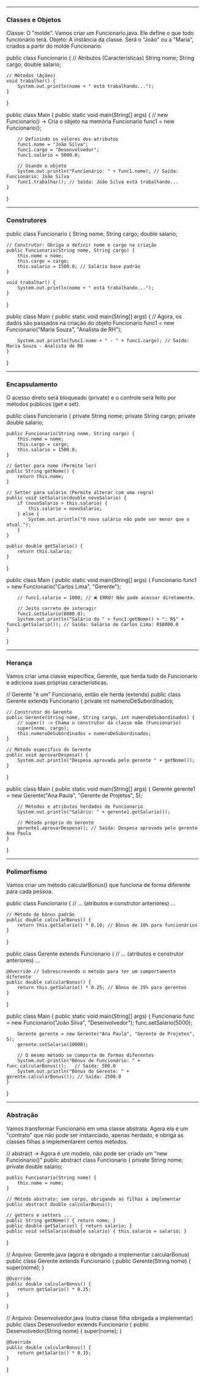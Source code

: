 ------------------------------
### Classes e Objetos

Classe: O "molde". Vamos criar um Funcionario.java. Ele define o que todo funcionário terá.
Objeto: A instância da classe. Será o "João" ou a "Maria", criados a partir do molde Funcionario.

public class Funcionario {
    // Atributos (Características)
    String nome;
    String cargo;
    double salario;

    // Métodos (Ações)
    void trabalhar() {
        System.out.println(nome + " está trabalhando...");
    }
}

public class Main {
    public static void main(String[] args) {
        // new Funcionario() -> Cria o objeto na memória
        Funcionario func1 = new Funcionario();

        // Definindo os valores dos atributos
        func1.nome = "João Silva";
        func1.cargo = "Desenvolvedor";
        func1.salario = 5000.0;

        // Usando o objeto
        System.out.println("Funcionário: " + func1.nome); // Saída: Funcionário: João Silva
        func1.trabalhar(); // Saída: João Silva está trabalhando...
    }
}

------------
### Construtores

public class Funcionario {
    String nome;
    String cargo;
    double salario;

    // Construtor: Obriga a definir nome e cargo na criação
    public Funcionario(String nome, String cargo) {
        this.nome = nome;
        this.cargo = cargo;
        this.salario = 1500.0; // Salário base padrão
    }

    void trabalhar() {
        System.out.println(nome + " está trabalhando...");
    }
}

public class Main {
    public static void main(String[] args) {
        // Agora, os dados são passados na criação do objeto
        Funcionario func1 = new Funcionario("Maria Souza", "Analista de RH");
        
        System.out.println(func1.nome + " - " + func1.cargo); // Saída: Maria Souza - Analista de RH
    }
}

-------
### Encapsulamento

O acesso direto será bloqueado (private) e o controle será feito por métodos públicos (get e set).

public class Funcionario {
    private String nome;
    private String cargo;
    private double salario;

    public Funcionario(String nome, String cargo) {
        this.nome = nome;
        this.cargo = cargo;
        this.salario = 1500.0;
    }

    // Getter para nome (Permite ler)
    public String getNome() {
        return this.nome;
    }

    // Setter para salário (Permite alterar com uma regra)
    public void setSalario(double novoSalario) {
        if (novoSalario > this.salario) {
            this.salario = novoSalario;
        } else {
            System.out.println("O novo salário não pode ser menor que o atual.");
        }
    }
    
    public double getSalario() {
        return this.salario;
    }
}

public class Main {
    public static void main(String[] args) {
        Funcionario func1 = new Funcionario("Carlos Lima", "Gerente");

        // func1.salario = 1000; // ❌ ERRO! Não pode acessar diretamente.

        // Jeito correto de interagir
        func1.setSalario(8000.0);
        System.out.println("Salário do " + func1.getNome() + ": R$" + func1.getSalario()); // Saída: Salário do Carlos Lima: R$8000.0
    }
}

--------
### Herança

Vamos criar uma classe específica, Gerente, que herda tudo de Funcionario e adiciona suas próprias características.

// Gerente "é um" Funcionario, então ele herda (extends)
public class Gerente extends Funcionario {
    private int numeroDeSubordinados;

    // Construtor do Gerente
    public Gerente(String nome, String cargo, int numeroDeSubordinados) {
        // super() -> Chama o construtor da classe mãe (Funcionario)
        super(nome, cargo);
        this.numeroDeSubordinados = numeroDeSubordinados;
    }

    // Método específico do Gerente
    public void aprovarDespesa() {
        System.out.println("Despesa aprovada pelo gerente " + getNome());
    }
}

public class Main {
    public static void main(String[] args) {
        Gerente gerente1 = new Gerente("Ana Paula", "Gerente de Projetos", 5);
        
        // Métodos e atributos herdados de Funcionario
        System.out.println("Salário: " + gerente1.getSalario());
        
        // Método próprio do Gerente
        gerente1.aprovarDespesa(); // Saída: Despesa aprovada pelo gerente Ana Paula
    }
}

----------------------------
### Polimorfismo

Vamos criar um método calcularBonus() que funciona de forma diferente para cada pessoa.

public class Funcionario {
    // ... (atributos e construtor anteriores) ...
    
    // Método de bônus padrão
    public double calcularBonus() {
        return this.getSalario() * 0.10; // Bônus de 10% para funcionários
    }
}


public class Gerente extends Funcionario {
    // ... (atributos e construtor anteriores) ...

    @Override // Sobrescrevendo o método para ter um comportamento diferente
    public double calcularBonus() {
        return this.getSalario() * 0.25; // Bônus de 25% para gerentes
    }
}

public class Main {
    public static void main(String[] args) {
        Funcionario func = new Funcionario("João Silva", "Desenvolvedor");
        func.setSalario(5000);

        Gerente gerente = new Gerente("Ana Paula", "Gerente de Projetos", 5);
        gerente.setSalario(10000);

        // O mesmo método se comporta de formas diferentes
        System.out.println("Bônus do Funcionário: " + func.calcularBonus());   // Saída: 500.0
        System.out.println("Bônus do Gerente: " + gerente.calcularBonus()); // Saída: 2500.0
    }
}

---------
### Abstração

Vamos transformar Funcionario em uma classe abstrata. Agora ela é um "contrato" que não pode ser instanciado, apenas herdado, e obriga as classes filhas a implementarem certos métodos.

// abstract -> Agora é um modelo, não pode ser criado um "new Funcionario()"
public abstract class Funcionario {
    private String nome;
    private double salario;
    
    public Funcionario(String nome) {
        this.nome = nome;
    }
    
    // Método abstrato: sem corpo, obrigando as filhas a implementar
    public abstract double calcularBonus();

    // getters e setters ...
    public String getNome() { return nome; }
    public double getSalario() { return salario; }
    public void setSalario(double salario) { this.salario = salario; }
}

// Arquivo: Gerente.java (agora é obrigado a implementar calcularBonus)
public class Gerente extends Funcionario {
    public Gerente(String nome) { super(nome); }

    @Override
    public double calcularBonus() {
        return getSalario() * 0.25;
    }
}

// Arquivo: Desenvolvedor.java (outra classe filha obrigada a implementar)
public class Desenvolvedor extends Funcionario {
    public Desenvolvedor(String nome) { super(nome); }

    @Override
    public double calcularBonus() {
        return getSalario() * 0.15;
    }
}
